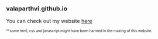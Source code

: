### valaparthvi.github.io
You can check out my website [here](http://valaparthvi.github.io)

<sub><sup>**some html, css and javascript might have been harmed in the making of this website.</sup></sub>